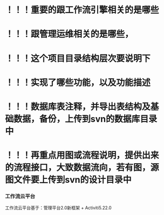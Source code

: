 # ！！！重要的跟工作流引擎相关的是哪些

# ！！！跟管理运维相关的是哪些，

# ！！！这个项目目录结构层次要说明下

# ！！！实现了哪些功能，以及功能描述

# ！！！数据库表注释，并导出表结构及基础数据，备份，上传到svn的数据库目录中

# ！！！再重点用图或流程说明，提供出来的流程接口，大致数据流向，若有图，源图文件要上传到svn的设计目录中

### 工作流云平台

工作流云平台基于：管理平台2.0新框架 + Activiti5.22.0

